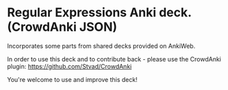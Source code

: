 # Regular Expressions Anki deck. (CrowdAnki JSON)

Incorporates some parts from shared decks provided on AnkiWeb.

In order to use this deck and to contribute back - please use the CrowdAnki plugin: https://github.com/Stvad/CrowdAnki

You're welcome to use and improve this deck!
